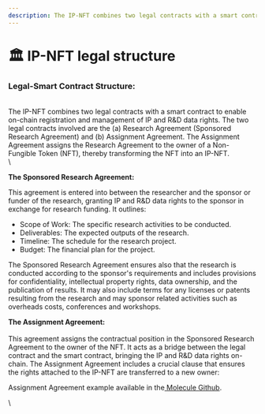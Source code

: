 ```yaml
---
description: The IP-NFT combines two legal contracts with a smart contract.
---
```


# 🏛️ IP-NFT legal structure

### Legal-Smart Contract Structure:

\
The IP-NFT combines two legal contracts with a smart contract to enable on-chain registration and management of IP and R\&D data rights. The two legal contracts involved are the (a) Research Agreement (Sponsored Research Agreement) and (b) Assignment Agreement. The Assignment Agreement assigns the Research Agreement to the owner of a Non-Fungible Token (NFT), thereby transforming the NFT into an IP-NFT​​.\
\


**The Sponsored Research Agreement:**

This agreement is entered into between the researcher and the sponsor or funder of the research, granting IP and R\&D data rights to the sponsor in exchange for research funding. It outlines:

* Scope of Work: The specific research activities to be conducted.
* Deliverables: The expected outputs of the research.
* Timeline: The schedule for the research project.
* Budget: The financial plan for the project.

The Sponsored Research Agreement ensures also that the research is conducted according to the sponsor's requirements and includes provisions for confidentiality, intellectual property rights, data ownership, and the publication of results. It may also include terms for any licenses or patents resulting from the research and may sponsor related activities such as overheads costs, conferences and workshops.&#x20;



**The Assignment Agreement:**\
\
This agreement assigns the contractual position in the Sponsored Research Agreement to the owner of the NFT. It acts as a bridge between the legal contract and the smart contract, bringing the IP and R\&D data rights on-chain. The Assignment Agreement includes a crucial clause that ensures the rights attached to the IP-NFT are transferred to a new owner:

Assignment Agreement example available in the[ Molecule Github](https://github.com/moleculeprotocol/Legal-Contracts).&#x20;

\
